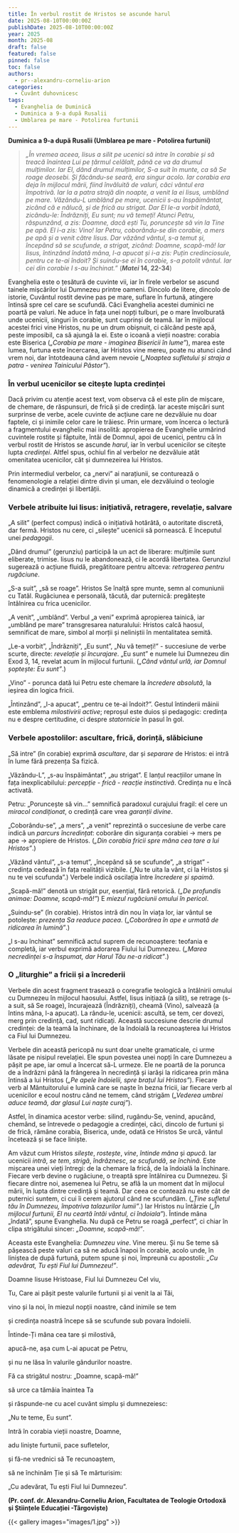 ```yaml
---
title: În verbul rostit de Hristos se ascunde harul
date: 2025-08-10T00:00:00Z
publishDate: 2025-08-10T00:00:00Z
year: 2025
month: 2025-08
draft: false
featured: false
pinned: false
toc: false
authors:
  - pr--alexandru-corneliu-arion
categories:
  - Cuvânt duhovnicesc
tags:
  - Evanghelia de Duminică
  - Duminica a 9-a după Rusalii
  - Umblarea pe mare - Potolirea furtunii 
---
```

**Duminica a 9-a după Rusalii (Umblarea pe mare - Potolirea furtunii)**

> _„În vremea aceea, Iisus a silit pe ucenici să intre în corabie și să treacă înaintea Lui pe țărmul celălalt, până ce va da drumul mulțimilor. Iar El, dând drumul mulțimilor, S-a suit în munte, ca să Se roage deosebi. Și făcându-se seară, era singur acolo. Iar corabia era deja în mijlocul mării, fiind învăluită de valuri, căci vântul era împotrivă. Iar la a patra strajă din noapte, a venit la ei Iisus, umblând pe mare. Văzându-L umblând pe mare, ucenicii s-au înspăimântat, zicând că e nălucă, și de frică au strigat. Dar El le-a vorbit îndată, zicându-le: Îndrăzniți, Eu sunt; nu vă temeți! Atunci Petru, răspunzând, a zis: Doamne, dacă ești Tu, poruncește să vin la Tine pe apă. El i-a zis: Vino! Iar Petru, coborându-se din corabie, a mers pe apă și a venit către Iisus. Dar văzând vântul, s-a temut și, începând să se scufunde, a strigat, zicând: Doamne, scapă-mă! Iar Iisus, întinzând îndată mâna, l-a apucat și i-a zis: Puțin credinciosule, pentru ce te-ai îndoit? Și suindu-se ei în corabie, s-a potolit vântul. Iar cei din corabie I s-au închinat.”_ (**_Matei_ 14, 22-34**)

Evanghelia este o țesătură de cuvinte vii, iar în firele verbelor se ascund tainele mișcărilor lui Dumnezeu printre oameni. Dincolo de litere, dincolo de istorie, Cuvântul rostit devine pas pe mare, suflare în furtună, atingere întinsă spre cel care se scufundă. Căci Evanghelia acestei duminici ne poartă pe valuri. Ne aduce în fața unei nopți tulburi, pe o mare învolburată unde ucenicii, singuri în corabie, sunt cuprinși de teamă. Iar în mijlocul acestei frici vine Hristos, nu pe un drum obișnuit, ci călcând peste apă, peste imposibil, ca să ajungă la ei. Este o icoană a vieții noastre: corabia este Biserica (_„Corabia pe mare - imaginea Bisericii în lume”_), marea este lumea, furtuna este încercarea, iar Hristos vine mereu, poate nu atunci când vrem noi, dar întotdeauna când avem nevoie (_„Noaptea sufletului și straja a patra - venirea Tainicului Păstor”_).

### În verbul ucenicilor se citește lupta credinței

Dacă privim cu atenție acest text, vom observa că el este plin de mișcare, de chemare, de răspunsuri, de frică și de credință. Iar aceste mișcări sunt surprinse de verbe, acele cuvinte de acțiune care ne dezvăluie nu doar faptele, ci și inimile celor care le trăiesc. Prin urmare, vom încerca o lectură a fragmentului evanghelic mai insolită: apropierea de Evanghelie urmărind cuvintele rostite și făptuite, întâi de Domnul, apoi de ucenici, pentru că în verbul rostit de Hristos se ascunde _harul_, iar în verbul ucenicilor se citește lupta _credinței_. Altfel spus, ochiul fin al verbelor ne dezvăluie atât omenitatea ucenicilor, cât și dumnezeirea lui Hristos.

Prin intermediul verbelor, ca „nervi” ai narațiunii, se conturează o fenomenologie a relației dintre divin și uman, ele dezvăluind o teologie dinamică a credinței și libertății.

### Verbele atribuite lui Iisus: inițiativă, retragere, revelație, salvare

„A silit” (perfect compus) indică o inițiativă hotărâtă, o autoritate discretă, dar fermă. Hristos nu cere, ci „silește” ucenicii să pornească. E începutul unei _pedagogii_.

„Dând drumul” (gerunziu) participă la un act de liberare: mulțimile sunt eliberate, trimise. Iisus nu le abandonează, ci le acordă libertatea. Gerunziul sugerează o acțiune fluidă, pregătitoare pentru altceva: _retragerea pentru rugăciune_.

„S-a suit”, „să se roage”. Hristos Se înalță spre munte, semn al comuniunii cu Tatăl. Rugăciunea e personală, tăcută, dar puternică: pregătește întâlnirea cu frica ucenicilor.

„A venit”, „umblând”. Verbul „a veni” exprimă apropierea tainică, iar „umblând pe mare” transgresarea naturalului: Hristos calcă haosul, semnificat de mare, simbol al morții și neliniștii în mentalitatea semită.

„Le-a vorbit”, „Îndrăzniți”, „Eu sunt”, „Nu vă temeți!” - succesiune de verbe scurte, directe: _revelație și încurajare_. „Eu sunt” e numele lui Dumnezeu din Exod 3, 14, revelat acum în mijlocul furtunii. (_„Când vântul urlă, iar Domnul șoptește: Eu sunt”_.)

„Vino” - porunca dată lui Petru este chemare la _încredere absolută_, la ieșirea din logica fricii.

„Întinzând”, „l-a apucat”, „pentru ce te-ai îndoit?”. Gestul întinderii mâinii este emblema _milostivirii active_; reproșul este duios și pedagogic: credința nu e despre certitudine, ci despre _statornicie_ în pasul în gol.

### Verbele apostolilor: ascultare, frică, dorință, slăbiciune

„Să intre” (în corabie) exprimă _ascultare_, dar și _separare_ de Hristos: ei intră în lume fără prezența Sa fizică.

„Văzându-L”, „s-au înspăimântat”, „au strigat”. E lanțul reacțiilor umane în fața inexplicabilului: _percepție - frică - reacție instinctivă_. Credința nu e încă activată.

Petru: „Poruncește să vin…” semnifică paradoxul curajului fragil: el cere un _miracol condiționat_, o credință care vrea _garanții divine_.

„Coborându-se”, „a mers”, „a venit” reprezintă o succesiune de verbe care indică un _parcurs încredințat_: coborâre din siguranța corabiei → mers pe ape → apropiere de Hristos. (_„Din corabia fricii spre mâna cea tare a lui Hristos”_.)

„Văzând vântul”, „s-a temut”, „începând să se scufunde”, „a strigat” - credința cedează în fața realității vizibile. („Nu te uita la vânt, ci la Hristos și nu te vei scufunda”.) Verbele indică oscilația între _încredere și spaimă_.

„Scapă-mă!” denotă un strigăt pur, esențial, fără retorică. (_„De profundis animae: Doamne, scapă-mă!”_) E _miezul rugăciunii omului în pericol_.

„Suindu-se” (în corabie). Hristos intră din nou în viața lor, iar vântul se potolește: _prezența Sa readuce pacea_. (_„Coborârea în ape e urmată de ridicarea în lumină”_.)

„I s-au închinat” semnifică actul suprem de recunoaștere: teofania e completă, iar verbul exprimă adorarea Fiului lui Dumnezeu. (_„Marea necredinței s-a înspumat, dar Harul Tău ne-a ridicat”_.)

### O „liturghie” a fricii și a încrederii

Verbele din acest fragment trasează o coregrafie teologică a întâlnirii omului cu Dumnezeu în mijlocul haosului. Astfel, Iisus inițiază (a silit), se retrage (s-a suit, să Se roage), încurajează (Îndrăzniți), cheamă (Vino), salvează (a întins mâna, l-a apucat). La rându-le, ucenicii: ascultă, se tem, cer dovezi, merg prin credință, cad, sunt ridicați. Această succesiune descrie drumul credinței: de la teamă la închinare, de la îndoială la recunoașterea lui Hristos ca Fiul lui Dumnezeu.

Verbele din această pericopă nu sunt doar unelte gramaticale, ci urme lăsate pe nisipul revelației. Ele spun povestea unei nopți în care Dumnezeu a pășit pe ape, iar omul a încercat să-L urmeze. Ele ne poartă de la porunca de a îndrăzni până la frângerea în necredință și iarăși la ridicarea prin mâna întinsă a lui Hristos (_„Pe apele îndoielii, spre brațul lui Hristos”_). Fiecare verb al Mântuitorului e lumină care se naște în bezna fricii, iar fiecare verb al ucenicilor e ecoul nostru când ne temem, când strigăm (_„Vederea umbrei aduce teamă, dar glasul Lui naște curaj”_).

Astfel, în dinamica acestor verbe: silind, rugându-Se, venind, apucând, chemând, se întrevede o pedagogie a credinței, căci, dincolo de furtuni și de frică, rămâne corabia, Biserica, unde, odată ce Hristos Se urcă, vântul încetează și se face liniște.

Am văzut cum Hristos _silește_, _rostește_, _vine_, _întinde mâna_ și _apucă_. Iar ucenicii _intră_, _se tem_, _strigă_, _îndrăznesc_, _se scufundă_, _se închină_. Este mișcarea unei vieți întregi: de la chemare la frică, de la îndoială la închinare. Fiecare verb devine o rugăciune, o treaptă spre întâlnirea cu Dumnezeu. Și fiecare dintre noi, asemenea lui Petru, se află la un moment dat în mijlocul mării, în lupta dintre credință și teamă. Dar ceea ce contează nu este cât de puternici suntem, ci cui îi cerem ajutorul când ne scufundăm. (_„Ține sufletul tău în Dumnezeu, împotriva talazurilor lumii”_.) Iar Hristos nu întârzie (_„În mijlocul furtunii, El nu ceartă întâi vântul, ci îndoiala”_). Întinde mâna „îndată”, spune Evanghelia. Nu după ce Petru se roagă „perfect”, ci chiar în clipa strigătului sincer: _„Doamne, scapă-mă!”_.

Aceasta este Evanghelia: _Dumnezeu vine_. Vine mereu. Și nu Se teme să pășească peste valuri ca să ne aducă înapoi în corabie, acolo unde, în liniștea de după furtună, putem spune și noi, împreună cu apostolii: _„Cu adevărat, Tu ești Fiul lui Dumnezeu!”_.

Doamne Iisuse Hristoase, Fiul lui Dumnezeu Cel viu,

Tu, Care ai pășit peste valurile furtunii și ai venit la ai Tăi,

vino și la noi, în miezul nopții noastre, când inimile se tem

și credința noastră începe să se scufunde sub povara îndoielii.

Întinde-Ți mâna cea tare și milostivă,

apucă-ne, așa cum L-ai apucat pe Petru,

și nu ne lăsa în valurile gândurilor noastre.

Fă ca strigătul nostru: „Doamne, scapă-mă!”

să urce ca tămâia înaintea Ta

și răspunde-ne cu acel cuvânt simplu și dumnezeiesc:

„Nu te teme, Eu sunt”.

Intră în corabia vieții noastre, Doamne,

adu liniște furtunii, pace sufletelor,

și fă-ne vrednici să Te recunoaștem,

să ne închinăm Ție și să Te mărturisim:

„Cu adevărat, Tu ești Fiul lui Dumnezeu”.

**(Pr. conf. dr. Alexandru-Corneliu Arion, Facultatea de Teologie Ortodoxă și Științele Educației -Târgoviște)**

{{< gallery images="images/1.jpg" >}}